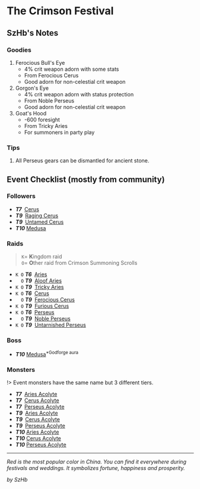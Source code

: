 # The Crimson Festival

## SzHb's Notes

### Goodies

1. Ferocious Bull's Eye
   - 4% crit weapon adorn with some stats
   - From Ferocious Cerus
   - Good adorn for non-celestial crit weapon
2. Gorgon's Eye
   - 4% crit weapon adorn with status protection
   - From Noble Perseus
   - Good adorn for non-celestial crit weapon
3. Goat's Hood
   - -600 foresight
   - From Tricky Aries
   - For summoners in party play

### Tips

1. All Perseus gears can be dismantled for ancient stone.

## Event Checklist (mostly from community)

### Followers

- ***T7&nbsp;*** [Cerus](https://codex.fqegg.top/#/codex/followers/cerus/)
- ***T9&nbsp;*** [Raging Cerus](https://codex.fqegg.top/#/codex/followers/raging-cerus/)
- ***T9&nbsp;*** [Untamed Cerus](https://codex.fqegg.top/#/codex/followers/untamed-cerus/)
- ***T10*** [Medusa](https://codex.fqegg.top/#/codex/followers/medusa/)

### Raids

> `K`= **K**ingdom raid <br>
> `O`= **O**ther raid from Crimson Summoning Scrolls 

- `K O` ***T6&nbsp;*** [Aries](https://codex.fqegg.top/#/codex/raids/aries/)
- `  O` ***T9&nbsp;*** [Aloof Aries](https://codex.fqegg.top/#/codex/raids/aloof-aries/)
- `K O` ***T9&nbsp;*** [Tricky Aries](https://codex.fqegg.top/#/codex/raids/tricky-aries/)
- `K O` ***T6&nbsp;*** [Cerus](https://codex.fqegg.top/#/codex/raids/cerus/)
- `  O` ***T9&nbsp;*** [Ferocious Cerus](https://codex.fqegg.top/#/codex/raids/ferocious-cerus/)
- `K O` ***T9&nbsp;*** [Furious Cerus](https://codex.fqegg.top/#/codex/raids/furious-cerus/)
- `K O` ***T6&nbsp;*** [Perseus](https://codex.fqegg.top/#/codex/raids/perseus/)
- `  O` ***T9&nbsp;*** [Noble Perseus](https://codex.fqegg.top/#/codex/raids/noble-perseus/)
- `K O` ***T9&nbsp;*** [Untarnished Perseus](https://codex.fqegg.top/#/codex/raids/untarnished-perseus/)

### Boss

- ***T10*** [Medusa](https://codex.fqegg.top/#/codex/bosses/medusa/)<sup>*Godforge aura</sup>

### Monsters

!> Event monsters have the same name but 3 different tiers.

- ***T7&nbsp;*** [Aries Acolyte](https://codex.fqegg.top/#/codex/monsters/aries-acolyte/)
- ***T7&nbsp;*** [Cerus Acolyte](https://codex.fqegg.top/#/codex/monsters/cerus-acolyte-73d59be2/)
- ***T7&nbsp;*** [Perseus Acolyte](https://codex.fqegg.top/#/codex/monsters/perseus-acolyte-f1d8afb3/)
- ***T9&nbsp;*** [Aries Acolyte](https://codex.fqegg.top/#/codex/monsters/aries-acolyte-a1881496/)
- ***T9&nbsp;*** [Cerus Acolyte](https://codex.fqegg.top/#/codex/monsters/cerus-acolyte-5965f9aa/)
- ***T9&nbsp;*** [Perseus Acolyte](https://codex.fqegg.top/#/codex/monsters/perseus-acolyte/)
- ***T10*** [Aries Acolyte](https://codex.fqegg.top/#/codex/monsters/aries-acolyte-738a517f/)
- ***T10*** [Cerus Acolyte](https://codex.fqegg.top/#/codex/monsters/cerus-acolyte/)
- ***T10*** [Perseus Acolyte](https://codex.fqegg.top/#/codex/monsters/perseus-acolyte-ff80be87/)

---

*Red is the most popular color in China. You can find it everywhere during festivals and weddings. It symbolizes fortune, happiness and prosperity.*

*by SzHb*